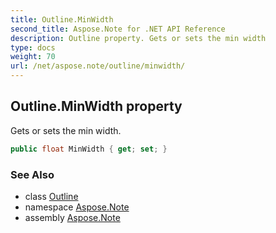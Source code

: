 ```yaml
---
title: Outline.MinWidth
second_title: Aspose.Note for .NET API Reference
description: Outline property. Gets or sets the min width
type: docs
weight: 70
url: /net/aspose.note/outline/minwidth/
---
```

## Outline.MinWidth property

Gets or sets the min width.

```csharp
public float MinWidth { get; set; }
```

### See Also

* class [Outline](../)
* namespace [Aspose.Note](../../outline/)
* assembly [Aspose.Note](../../../)


